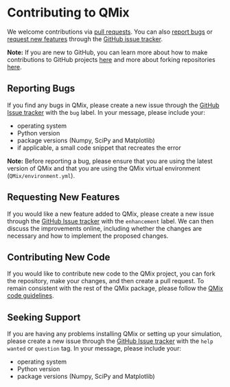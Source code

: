 Contributing to QMix 
====================

We welcome contributions via [pull requests](#contributing-new-code). You can also [report bugs](#reporting-bugs) or [request new features](#requesting-new-features) through the [GitHub issue tracker](https://github.com/garrettj403/QMix/issues).

**Note:** If you are new to GitHub, you can learn more about how to make contributions to GitHub projects [here](https://guides.github.com/introduction/flow/) and more about forking repositories [here](https://guides.github.com/activities/forking/).

Reporting Bugs 
--------------

If you find any bugs in QMix, please create a new issue through the [GitHub Issue tracker](https://github.com/garrettj403/QMix/issues) with the ``bug`` label. In your message, please include your:
   - operating system
   - Python version
   - package versions (Numpy, SciPy and Matplotlib)
   - if applicable, a small code snippet that recreates the error

**Note:** Before reporting a bug, please ensure that you are using the latest version of QMix and that you are using the QMix virtual environment (``QMix/environment.yml``).

Requesting New Features
-----------------------

If you would like a new feature added to QMix, please create a new issue through the [GitHub Issue tracker](https://github.com/garrettj403/QMix/issues) with the ``enhancement`` label. We can then discuss the improvements online, including whether the changes are necessary and how to implement the proposed changes.

Contributing New Code
---------------------

If you would like to contribute new code to the QMix project, you can fork the repository, make your changes, and then create a pull request. To remain consistent with the rest of the QMix package, please follow the [QMix code guidelines](https://github.com/garrettj403/QMix/blob/master/CODE_GUIDELINES.md).

Seeking Support
---------------

If you are having any problems installing QMix or setting up your simulation, please create a new issue through the [GitHub Issue tracker](https://github.com/garrettj403/QMix/issues) with the ``help wanted`` or ``question`` tag.  In your message, please include your:
   - operating system
   - Python version
   - package versions (Numpy, SciPy and Matplotlib)

